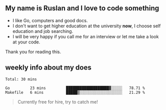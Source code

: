 ## My name is Ruslan and I love to code something

- I like Go, computers and good docs.
- I don't want to get higher education at the university **now**, I choose self education and job searching.
- I will be very happy if you call me for an interview or let me take a look at your code.

Thank you for reading this.

## weekly info about my does
<!--START_SECTION:waka-->
```text
Total: 30 mins

Go         23 mins         ███████████████████▓░░░░░   78.71 % 
Makefile   6 mins          █████▒░░░░░░░░░░░░░░░░░░░   21.29 % 
```
<!--END_SECTION:waka-->

> Currently free for hire, try to catch me!
